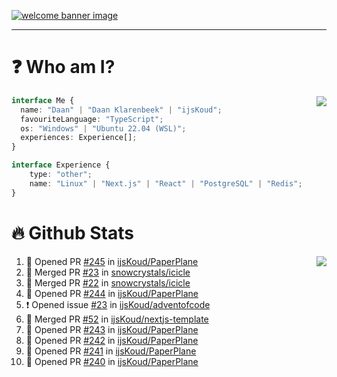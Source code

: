 <h1 align="center" style="display:none;"></h1>

<a href="https://ijskoud.dev/"><img src="https://cdn.ijskoud.dev/files/IIcds5oPKl.png" alt="welcome banner image" /></a>

---

# ❓ Who am I?

<img align="right" src="http://gh-stats.ijskoud.dev/api/top-langs?username=ijsKoud&cache_seconds=1800&layout=compact&hide_border=true&hide_rank=true&show_icons=true&theme=dark&title_color=ffffff&hide_border=true&locale=en" />

```typescript
interface Me {
  name: "Daan" | "Daan Klarenbeek" | "ijsKoud";
  favouriteLanguage: "TypeScript";
  os: "Windows" | "Ubuntu 22.04 (WSL)";
  experiences: Experience[];
}

interface Experience {
    type: "other";
    name: "Linux" | "Next.js" | "React" | "PostgreSQL" | "Redis";
}
```

# 🔥 Github Stats

<img align="right" src="http://gh-stats.ijskoud.dev/api? username=ijsKoud&cache_seconds=1800&hide_border=true&hide_rank=true&show_icons=true&theme=dark&title_color=ffffff&hide_border=true&locale=en">

<!--START_SECTION:activity-->
1. 💪 Opened PR [#245](https://github.com/ijsKoud/PaperPlane/pull/245) in [ijsKoud/PaperPlane](https://github.com/ijsKoud/PaperPlane)
2. 🎉 Merged PR [#23](https://github.com/snowcrystals/icicle/pull/23) in [snowcrystals/icicle](https://github.com/snowcrystals/icicle)
3. 🎉 Merged PR [#22](https://github.com/snowcrystals/icicle/pull/22) in [snowcrystals/icicle](https://github.com/snowcrystals/icicle)
4. 💪 Opened PR [#244](https://github.com/ijsKoud/PaperPlane/pull/244) in [ijsKoud/PaperPlane](https://github.com/ijsKoud/PaperPlane)
5. ❗️ Opened issue [#23](https://github.com/ijsKoud/adventofcode/issues/23) in [ijsKoud/adventofcode](https://github.com/ijsKoud/adventofcode)
6. 🎉 Merged PR [#52](https://github.com/ijsKoud/nextjs-template/pull/52) in [ijsKoud/nextjs-template](https://github.com/ijsKoud/nextjs-template)
7. 💪 Opened PR [#243](https://github.com/ijsKoud/PaperPlane/pull/243) in [ijsKoud/PaperPlane](https://github.com/ijsKoud/PaperPlane)
8. 💪 Opened PR [#242](https://github.com/ijsKoud/PaperPlane/pull/242) in [ijsKoud/PaperPlane](https://github.com/ijsKoud/PaperPlane)
9. 💪 Opened PR [#241](https://github.com/ijsKoud/PaperPlane/pull/241) in [ijsKoud/PaperPlane](https://github.com/ijsKoud/PaperPlane)
10. 💪 Opened PR [#240](https://github.com/ijsKoud/PaperPlane/pull/240) in [ijsKoud/PaperPlane](https://github.com/ijsKoud/PaperPlane)
<!--END_SECTION:activity-->

<h1 align="center" style="display:none;"></h1>
